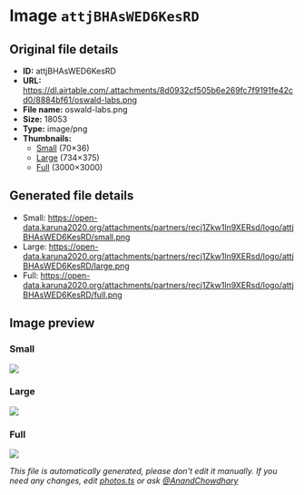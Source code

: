 # Image `attjBHAsWED6KesRD`

## Original file details

- **ID:** attjBHAsWED6KesRD
- **URL:** https://dl.airtable.com/.attachments/8d0932cf505b6e269fc7f9191fe42cd0/8884bf61/oswald-labs.png
- **File name:** oswald-labs.png
- **Size:** 18053
- **Type:** image/png
- **Thumbnails:**
  - [Small](https://dl.airtable.com/.attachmentThumbnails/005032bab12d025236f173b9b749518f/29657a8b) (70×36)
  - [Large](https://dl.airtable.com/.attachmentThumbnails/d2764b794459c7c8c88ea5a63caa8c7b/b7e619be) (734×375)
  - [Full](https://dl.airtable.com/.attachmentThumbnails/e254f6ef011a8d3b0ebeef9f5bf40463/fa6fe760) (3000×3000)

## Generated file details

- Small: https://open-data.karuna2020.org/attachments/partners/recj1Zkw1ln9XERsd/logo/attjBHAsWED6KesRD/small.png
- Large: https://open-data.karuna2020.org/attachments/partners/recj1Zkw1ln9XERsd/logo/attjBHAsWED6KesRD/large.png
- Full: https://open-data.karuna2020.org/attachments/partners/recj1Zkw1ln9XERsd/logo/attjBHAsWED6KesRD/full.png

## Image preview

### Small

![](https://open-data.karuna2020.org/attachments/partners/recj1Zkw1ln9XERsd/logo/attjBHAsWED6KesRD/small.png)

### Large

![](https://open-data.karuna2020.org/attachments/partners/recj1Zkw1ln9XERsd/logo/attjBHAsWED6KesRD/large.png)

### Full

![](https://open-data.karuna2020.org/attachments/partners/recj1Zkw1ln9XERsd/logo/attjBHAsWED6KesRD/full.png)

_This file is automatically generated, please don't edit it manually. If you need any changes, edit [photos.ts](/photos.ts) or ask [@AnandChowdhary](https://github.com/AnandChowdhary)_
